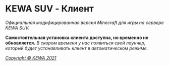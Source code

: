# KEWA SUV - Клиент
*Официальная модифицированная версия Minecraft для игры на сервере KEWA SUV.*

**Самостоятельная установка клиента доступна, но временно не обновляется.**
*В скором времени у нас появиться свой лаунчер, который будет устанавливать клиент в автоматическом режиме.*

_[Copyright © KEWA 2021](https://kewa.world)_
